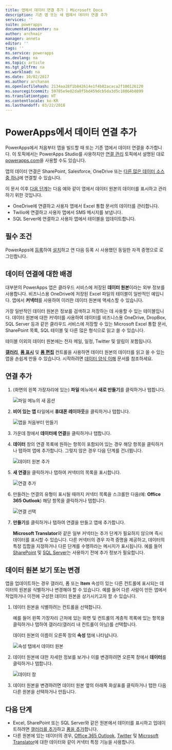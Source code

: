 ```yaml
---
title: 앱에서 데이터 연결 추가 | Microsoft Docs
description: 기존 앱 또는 새 앱에서 데이터 연결 추가
services: ''
suite: powerapps
documentationcenter: na
author: archnair
manager: anneta
editor: ''
tags: ''
ms.service: powerapps
ms.devlang: na
ms.topic: article
ms.tgt_pltfrm: na
ms.workload: na
ms.date: 10/02/2017
ms.author: archanan
ms.openlocfilehash: 2134aa28f1b842614e1f4b82acaca2f100126120
ms.sourcegitcommit: 59785e9e82da8f5bd459dcb5da3d5c18064b0899
ms.translationtype: HT
ms.contentlocale: ko-KR
ms.lasthandoff: 03/22/2018
---
```

# <a name="add-a-data-connection-in-powerapps"></a>PowerApps에서 데이터 연결 추가
PowerApps에서 처음부터 앱을 빌드할 때 또는 기존 앱에서 데이터 연결을 추가합니다. 이 토픽에서는 PowerApps Studio를 사용하지만 [연결 관리](add-manage-connections.md) 토픽에서 설명된 대로 [powerapps.com](https://web.powerapps.com)을 사용할 수도 있습니다.

앱의 데이터 연결은 SharePoint, Salesforce, OneDrive 또는 [다른 많은 데이터 소스 중 하나](connections-list.md)에 연결할 수 있습니다.

이 문서 이후 [다음 단계](#next-steps)는 다음 예와 같이 앱에서 데이터 원본의 데이터를 표시하고 관리하기 위한 것입니다.

* OneDrive에 연결하고 사용자 앱에서 Excel 통합 문서의 데이터를 관리합니다.
* Twilio에 연결하고 사용자 앱에서 SMS 메시지를 보냅니다.
* SQL Server에 연결하고 사용자 앱에서 테이블을 업데이트합니다.

## <a name="prerequisites"></a>필수 조건
PowerApps에 [등록](../signup-for-powerapps.md)하여 [설치](http://aka.ms/powerappsinstall)하고 연 다음 등록 시 사용했던 동일한 자격 증명으로 로그인합니다.

## <a name="background-on-data-connections"></a>데이터 연결에 대한 배경
대부분의 PowerApps 앱은 클라우드 서비스에 저장된 **데이터 원본**이라는 외부 정보를 사용합니다. 비즈니스용 OneDrive에 저장된 Excel 파일의 테이블이 일반적인 예입니다. 앱에서 **커넥터**를 사용하여 이러한 데이터 원본에 액세스할 수 있습니다.

가장 일반적인 데이터 원본은 정보를 검색하고 저장하는 데 사용할 수 있는 테이블입니다. 데이터 원본에 대한 커넥터를 사용하여 데이터를 비즈니스용 OneDrive, DropBox, SQL Server 등과 같은 클라우드 서비스에 저장할 수 있는 Microsoft Excel 통합 문서, SharePoint 목록, SQL 테이블 및 다른 많은 형식으로 읽고 쓸 수 있습니다.

테이블 이외의 데이터 원본에는 전자 메일, 일정, Twitter 및 알림이 포함됩니다.

**[갤러리](controls/control-gallery.md)**, **[폼 표시](controls/control-form-detail.md)** 및 **[폼 편집](controls/control-form-detail.md)** 컨트롤을 사용하면 데이터 원본의 데이터를 읽고 쓸 수 있는 앱을 손쉽게 만들 수 있습니다. 시작하려면 [데이터 양식 이해](working-with-forms.md) 문서를 참조하세요.

## <a name="add-a-connection"></a>연결 추가
1. (화면의 왼쪽 가장자리에 있는) **파일** 메뉴에서 **새로 만들기**를 클릭하거나 탭합니다.

    ![파일 메뉴의 새 옵션](./media/add-data-connection/file-new.png)

2. **비어 있는 앱** 타일에서 **휴대폰 레이아웃**을 클릭하거나 탭합니다.

    ![앱을 처음부터 만들기](./media/add-data-connection/blank-app.png)

3. 가운데 창에서 **데이터에 연결**을 클릭하거나 탭합니다.

4. **데이터** 창의 연결 목록에 원하는 항목이 포함되어 있는 경우 해당 항목을 클릭하거나 탭하여 앱에 추가합니다. 그렇지 않은 경우 다음 단계를 건너뜁니다.

    ![데이터 원본 추가](./media/add-data-connection/choose-existing-connections.png)

5. **새 연결**을 클릭하거나 탭하여 커넥터의 목록을 표시합니다.

    ![연결 추가](./media/add-data-connection/new-connection.png)

6. 만들려는 연결의 유형이 표시될 때까지 커넥터 목록을 스크롤한 다음(예: **Office 365 Outlook**) 해당 항목을 클릭하거나 탭합니다.

    ![연결 선택](./media/add-data-connection/choose-connection.png)

7. **만들기**를 클릭하거나 탭하여 연결을 만들고 앱에 추가합니다.

    **Microsoft Translator**와 같은 일부 커넥터는 추가 단계가 필요하지 않으며 즉시 데이터를 표시할 수 있습니다. 다른 커넥터의 경우 자격 증명을 제공하고, 데이터의 특정 집합을 지정하거나 다른 단계를 수행하라는 메시지가 표시됩니다. 예를 들어 [SharePoint](connections/connection-sharepoint-online.md) 및 [SQL Server](connections/connection-azure-sqldatabase.md)는 사용하기 전에 추가 정보가 필요합니다.

## <a name="view-or-change-a-data-source"></a>데이터 원본 보기 또는 변경
앱을 업데이트하는 경우 갤러리, 폼 또는 **Item** 속성이 있는 다른 컨트롤에 표시되는 데이터의 원본을 식별하거나 변경해야 할 수 있습니다. 예를 들어 다른 사람이 만든 앱에서 작업하거나 이전에 구성한 데이터 원본을 상기시키고자 할 수 있습니다.

1. 데이터 원본을 식별하려는 컨트롤을 선택합니다.

    예를 들어 왼쪽 가장자리 근처에 있는 화면 및 컨트롤의 계층적 목록에 있는 항목을 클릭하거나 탭하여 갤러리(갤러리 내 컨트롤이 아님)를 선택합니다.

    데이터 원본의 이름이 오른쪽 창의 **속성** 탭에 나타납니다.

    ![속성 탭에서 데이터 원본](./media/add-data-connection/properties-tab.png)

2. 데이터 원본에 대한 자세한 정보를 보거나 이를 변경하려면 오른쪽 창에서 **데이터**를 클릭하거나 탭합니다.

    ![데이터 창](./media/add-data-connection/data-pane.png)

3. 데이터 원본을 변경하려면 데이터 원본 옆의 아래쪽 화살표를 클릭하거나 탭한 다음 다른 원본을 선택하거나 만듭니다.

## <a name="next-steps"></a>다음 단계
* Excel, SharePoint 또는 SQL Server와 같은 원본에서 데이터를 표시하고 업데이트하려면 [갤러리를 추가](add-gallery.md)하고 [폼을 추가](add-form.md)합니다.
* 다른 원본에 있는 데이터의 경우, [Office 365 Outlook](connections/connection-office365-outlook.md), [Twitter](connections/connection-twitter.md) 및 [Microsoft Translator](connections/connection-microsoft-translator.md)에 대한 데이터와 같이 커넥터 특정 기능을 사용합니다.
